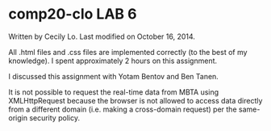 comp20-clo
LAB 6
===============

Written by Cecily Lo.
Last modified on October 16, 2014.

All .html files and .css files are implemented correctly (to the best of my knowledge). I spent approximately 2 hours on this assignment.

I discussed this assignment with Yotam Bentov and Ben Tanen.

It is not possible to request the real-time data from MBTA using XMLHttpRequest because the browser is not allowed to access data directly from a different domain (i.e. making a cross-domain request) per the same-origin security policy. 